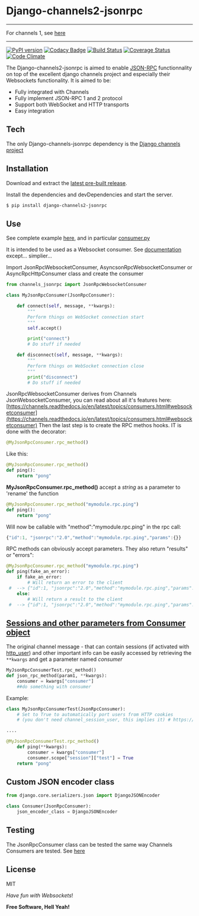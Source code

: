 # Django-channels2-jsonrpc


--------------


For channels 1, see [here](https://github.com/millerf/django-channels-jsonrpc)



--------------

[![PyPI version](https://badge.fury.io/py/django-channels2-jsonrpc.svg)](https://badge.fury.io/py/django-channels2-jsonrpc) [![Codacy Badge](https://api.codacy.com/project/badge/Grade/b95e52e1177443e283ebeb3ebaf35df4)](https://www.codacy.com/manual/fab/django-channels2-jsonrpc?utm_source=github.com&amp;utm_medium=referral&amp;utm_content=millerf/django-channels2-jsonrpc&amp;utm_campaign=Badge_Grade) [![Build Status](https://travis-ci.org/millerf/django-channels2-jsonrpc.svg?branch=master)](https://travis-ci.org/millerf/django-channels2-jsonrpc) [![Coverage Status](https://coveralls.io/repos/github/millerf/django-channels2-jsonrpc/badge.svg)](https://coveralls.io/github/millerf/django-channels2-jsonrpc) [![Code Climate](https://codeclimate.com/github/millerf/django-channels2-jsonrpc/badges/gpa.svg)](https://codeclimate.com/github/millerf/django-channels2-jsonrpc)

The Django-channels2-jsonrpc is aimed to enable [JSON-RPC](http://json-rpc.org/) functionnality on top of the excellent django channels project and especially their Websockets functionality.
It is aimed to be:
  - Fully integrated with Channels
  - Fully implement JSON-RPC 1 and 2 protocol
  - Support both WebSocket and HTTP transports
  - Easy integration

## Tech


The only Django-channels-jsonrpc dependency is the [Django channels project](https://github.com/django/channels)

## Installation


Download and extract the [latest pre-built release](https://github.com/joemccann/dillinger/releases).

Install the dependencies and devDependencies and start the server.

```sh
$ pip install django-channels2-jsonrpc
```


## Use


See complete example [here](https://github.com/millerf/django-channels2-jsonrpc/blob/master/example/django_example/), and in particular [consumer.py](https://github.com/millerf/django-channels2-jsonrpc/blob/master/example/django_example/consumer.py)

It is intended to be used as a Websocket consumer. See [documentation](https://channels.readthedocs.io/en/latest/topics/consumers.html#websocketconsumer) except... simplier...

Import JsonRpcWebsocketConsumer, AsyncsonRpcWebsocketConsumer or  AsyncRpcHttpConsumer class and create the consumer

```python
from channels_jsonrpc import JsonRpcWebsocketConsumer

class MyJsonRpcConsumer(JsonRpcConsumer):

    def connect(self, message, **kwargs):
        """
        Perform things on WebSocket connection start
        """
        self.accept()

        print("connect")
        # Do stuff if needed

    def disconnect(self, message, **kwargs):
        """
        Perform things on WebSocket connection close
        """  
        print("disconnect")
        # Do stuff if needed

```
JsonRpcWebsocketConsumer derives from Channels JsonWebsocketConsumer, you can read about all it's features here:
[https://channels.readthedocs.io/en/latest/topics/consumers.html#websocketconsumer](https://channels.readthedocs.io/en/latest/topics/consumers.html#websocketconsumer)
Then the last step is to create the RPC methos hooks. IT is done with the decorator:
```python
@MyJsonRpcConsumer.rpc_method()
````


Like this:

```python
@MyJsonRpcConsumer.rpc_method()
def ping():
    return "pong"
```


**MyJsonRpcConsumer.rpc_method()** accept a *string* as a parameter to 'rename' the function
```python
@MyJsonRpcConsumer.rpc_method("mymodule.rpc.ping")
def ping():
    return "pong"
```

Will now be callable with "method":"mymodule.rpc.ping" in the rpc call:
```javascript
{"id":1, "jsonrpc":"2.0","method":"mymodule.rpc.ping","params":{}}
```

RPC methods can obviously accept parameters. They also return "results" or "errors":
```python
@MyJsonRpcConsumer.rpc_method("mymodule.rpc.ping")
def ping(fake_an_error):
    if fake_an_error:
        # Will return an error to the client
 #  --> {"id":1, "jsonrpc":"2.0","method":"mymodule.rpc.ping","params":{}} #  <-- {"id": 1, "jsonrpc": "2.0", "error": {"message": "fake_error", "code": -32000, "data": ["fake_error"]}}  raise Exception("fake_error")
    else:
        # Will return a result to the client
 #  --> {"id":1, "jsonrpc":"2.0","method":"mymodule.rpc.ping","params":{}} #  <-- {"id": 1, "jsonrpc": "2.0", "result": "pong"}  return "pong"
```

## [Sessions and other parameters from Consumer object](#consumer)
The original channel message - that can contain sessions (if activated with [http_user](https://channels.readthedocs.io/en/stable/generics.html#websockets)) and other important info  can be easily accessed by retrieving the `**kwargs` and get a parameter named *consumer*

```python
MyJsonRpcConsumerTest.rpc_method()
def json_rpc_method(param1, **kwargs):
    consumer = kwargs["consumer"]
    ##do something with consumer
```

Example:

```python
class MyJsonRpcConsumerTest(JsonRpcConsumer):
    # Set to True to automatically port users from HTTP cookies
    # (you don't need channel_session_user, this implies it) # https://channels.readthedocs.io/en/stable/generics.html#websockets  http_user = True

....

@MyJsonRpcConsumerTest.rpc_method()
    def ping(**kwargs):
        consumer = kwargs["consumer"]
        consumer.scope["session"]["test"] = True
    return "pong"


```

## Custom JSON encoder class
```python
from django.core.serializers.json import DjangoJSONEncoder

class Consumer(JsonRpcConsumer):
    json_encoder_class = DjangoJSONEncoder

```

## Testing


The JsonRpcConsumer class can be tested the same way Channels Consumers are tested.
See [here](http://channels.readthedocs.io/en/stable/testing.html)


## License


MIT

*Have fun with Websockets*!

**Free Software, Hell Yeah!**

[//]: # (These are reference links used in the body of this note and get stripped out when the markdown processor does its job. There is no need to format nicely because it shouldn't be seen. Thanks SO - http://stackoverflow.com/questions/4823468/store-comments-in-markdown-syntax)
